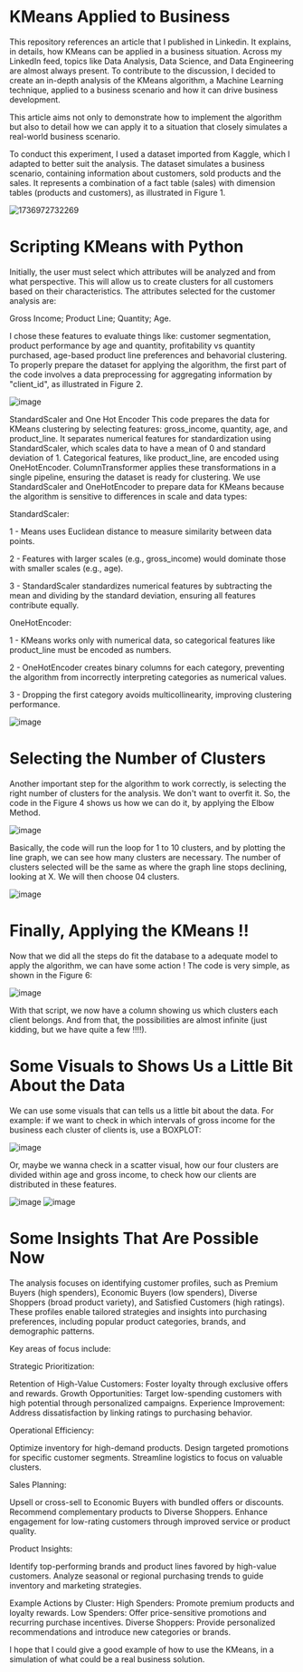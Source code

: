 # KMeans Applied to Business
This repository references an article that I published in Linkedin. It explains, in details, how KMeans can be applied in a business situation.
Across my LinkedIn feed, topics like Data Analysis, Data Science, and Data Engineering are almost always present. To contribute to the discussion, I decided to create an in-depth analysis of the KMeans algorithm, a Machine Learning technique, applied to a business scenario and how it can drive business development.

This article aims not only to demonstrate how to implement the algorithm but also to detail how we can apply it to a situation that closely simulates a real-world business scenario.

To conduct this experiment, I used a dataset imported from Kaggle, which I adapted to better suit the analysis. The dataset simulates a business scenario, containing information about customers, sold products and the sales. It represents a combination of a fact table (sales) with dimension tables (products and customers), as illustrated in Figure 1.

![1736972732269](https://github.com/user-attachments/assets/e290df62-d904-4f0a-b61b-b4edb4731ee2)
# Scripting KMeans with Python
Initially, the user must select which attributes will be analyzed and from what perspective. This will allow us to create clusters for all customers based on their characteristics. The attributes selected for the customer analysis are:

Gross Income;
Product Line;
Quantity;
Age.

I chose these features to evaluate things like: customer segmentation, product performance by age and quantity, profitability vs quantity purchased, age-based product line preferences and behavorial clustering.
To properly prepare the dataset for applying the algorithm, the first part of the code involves a data preprocessing for aggregating information by "client_id", as illustrated in Figure 2.

![image](https://github.com/user-attachments/assets/1911b953-4ec8-4b25-8666-4c94191e6c68)


StandardScaler and One Hot Encoder
This code prepares the data for KMeans clustering by selecting features: gross_income, quantity, age, and product_line. It separates numerical features for standardization using StandardScaler, which scales data to have a mean of 0 and standard deviation of 1. Categorical features, like product_line, are encoded using OneHotEncoder. ColumnTransformer applies these transformations in a single pipeline, ensuring the dataset is ready for clustering.
We use StandardScaler and OneHotEncoder to prepare data for KMeans because the algorithm is sensitive to differences in scale and data types:

StandardScaler:

1 - Means uses Euclidean distance to measure similarity between data points.

2 - Features with larger scales (e.g., gross_income) would dominate those with smaller scales (e.g., age).

3 - StandardScaler standardizes numerical features by subtracting the mean and dividing by the standard deviation, ensuring all features contribute equally.

OneHotEncoder:

1 - KMeans works only with numerical data, so categorical features like product_line must be encoded as numbers.

2 - OneHotEncoder creates binary columns for each category, preventing the algorithm from incorrectly interpreting categories as numerical values.

3 - Dropping the first category avoids multicollinearity, improving clustering performance.

![image](https://github.com/user-attachments/assets/02bb7e60-cf26-4358-aaa2-8e6dbd0b663a)

# Selecting the Number of Clusters
Another important step for the algorithm to work correctly, is selecting the right number of clusters for the analysis. We don't want to overfit it. So, the code in the Figure 4 shows us how we can do it, by applying the Elbow Method.

![image](https://github.com/user-attachments/assets/9aed5772-0022-42c0-867a-fb9128f7012d)

Basically, the code will run the loop for 1 to 10 clusters, and by plotting the line graph, we can see how many clusters are necessary. The number of clusters selected will be the same as where the graph line stops declining, looking at X. We will then choose 04 clusters.

![image](https://github.com/user-attachments/assets/32ebb84c-3892-43f8-b6be-93bb4418268e)

# Finally, Applying the KMeans !!
Now that we did all the steps do fit the database to a adequate model to apply the algorithm, we can have some action ! The code is very simple, as shown in the Figure 6:

![image](https://github.com/user-attachments/assets/33052436-3594-4f8b-a09a-0be91d8e6a59)

With that script, we now have a column showing us which clusters each client belongs. And from that, the possibilities are almost infinite (just kidding, but we have quite a few !!!!).

# Some Visuals to Shows Us a Little Bit About the Data
We can use some visuals that can tells us a little bit about the data. For example: if we want to check in which intervals of gross income for the business each cluster of clients is, use a BOXPLOT:

![image](https://github.com/user-attachments/assets/a990ae7e-804a-46aa-946c-22c56d8afcd8)

Or, maybe we wanna check in a scatter visual, how our four clusters are divided within age and gross income, to check how our clients are distributed in these features.

![image](https://github.com/user-attachments/assets/e7af0029-9312-465b-9841-7dad962eb2bc)
![image](https://github.com/user-attachments/assets/bc6b0641-9fc6-4b48-a5ab-247a252efd35)

# Some Insights That Are Possible Now
The analysis focuses on identifying customer profiles, such as Premium Buyers (high spenders), Economic Buyers (low spenders), Diverse Shoppers (broad product variety), and Satisfied Customers (high ratings). These profiles enable tailored strategies and insights into purchasing preferences, including popular product categories, brands, and demographic patterns.

Key areas of focus include:

Strategic Prioritization:

Retention of High-Value Customers: Foster loyalty through exclusive offers and rewards.
Growth Opportunities: Target low-spending customers with high potential through personalized campaigns.
Experience Improvement: Address dissatisfaction by linking ratings to purchasing behavior.

Operational Efficiency:

Optimize inventory for high-demand products.
Design targeted promotions for specific customer segments.
Streamline logistics to focus on valuable clusters.

Sales Planning:

Upsell or cross-sell to Economic Buyers with bundled offers or discounts.
Recommend complementary products to Diverse Shoppers.
Enhance engagement for low-rating customers through improved service or product quality.

Product Insights:

Identify top-performing brands and product lines favored by high-value customers.
Analyze seasonal or regional purchasing trends to guide inventory and marketing strategies.

Example Actions by Cluster:
High Spenders: Promote premium products and loyalty rewards.
Low Spenders: Offer price-sensitive promotions and recurring purchase incentives.
Diverse Shoppers: Provide personalized recommendations and introduce new categories or brands.

I hope that I could give a good example of how to use the KMeans, in a simulation of what could be a real business solution.







